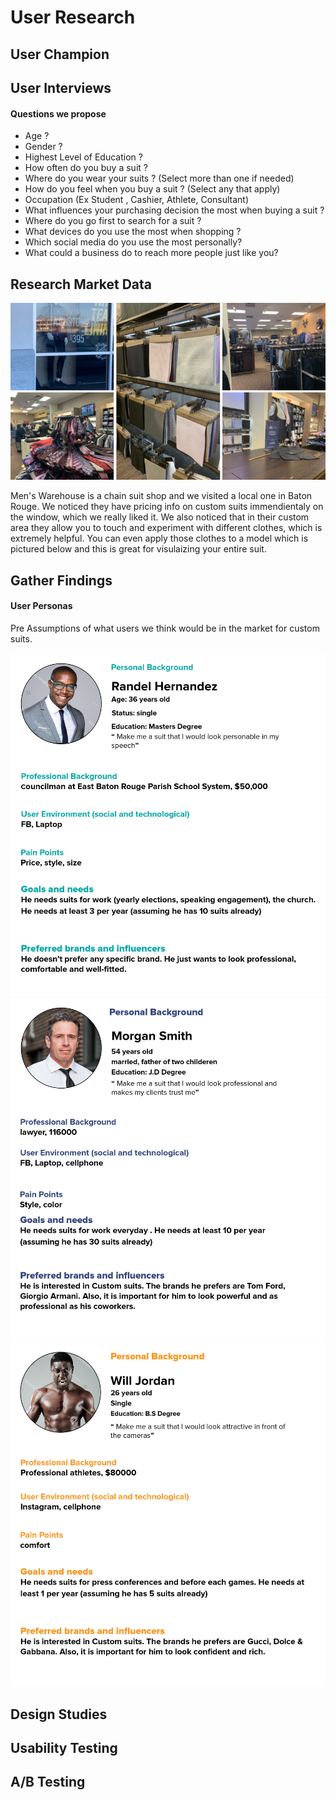 # User Research

## User Champion

## User Interviews

#### Questions we propose 
* Age ?
* Gender ?
* Highest Level of Education ?
* How often do you buy a suit ?
* Where do you wear your suits ? (Select more than one if needed)
* How do you feel when you buy a suit ? (Select any that apply)
* Occupation (Ex Student , Cashier, Athlete, Consultant)
* What influences your purchasing decision the most when buying a suit ?
* Where do you go first to search for a suit ?
* What devices do you use the most when shopping ?
* Which social media do you use the most personally? 
* What could a business do to reach more people just like you?


## Research Market Data

![alt text](Images/MensWarehouseCollage.png)

Men's Warehouse is a chain suit shop and we visited a local one in Baton Rouge. We noticed they have pricing info on custom suits immendientaly on the window, which we really liked it. We also noticed that in their custom area they allow you to touch and experiment with different clothes, which is extremely helpful. You can even apply those clothes to a model which is pictured below and this is great for visulaizing your entire suit.

## Gather Findings

#### User Personas

Pre Assumptions of what users we think would be in the market for custom suits. 

  <kbd>
   <img src="Images/user-Personas-B&B.png">
 </kbd>
   <kbd>
   <img src="Images/user-Personas-B&B2.png">
 </kbd>
   <kbd>
   <img src="Images/user-Personas-B&B3.png">
 </kbd>
 
## Design Studies

## Usability Testing

## A/B Testing
